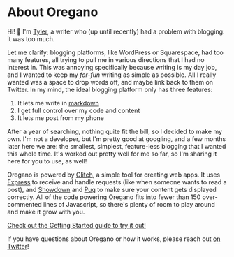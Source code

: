# About Oregano

Hi! 👋 I'm [Tyler](https://tyler.robertson.click), a writer who (up until recently) had a problem with blogging: it was too much. 

Let me clarify: blogging platforms, like WordPress or Squarespace, had too many features, all trying to pull me in various directions that I had no interest in. This was annoying specifically because writing is my day job, and I wanted to keep my _for-fun_ writing as simple as possible. All I really wanted was a space to drop words off, and maybe link back to them on Twitter. In my mind, the ideal blogging platform only has three features:

1. It lets me write in [markdown](https://en.wikipedia.org/wiki/Markdown)
2. I get full control over my code and content
3. It lets me post from my phone

After a year of searching, nothing quite fit the bill, so I decided to make my own. I'm not a developer, but I'm pretty good at googling, and a few months later here we are: the smallest, simplest, feature-less blogging that I wanted this whole time. It's worked out pretty well for me so far, so I'm sharing it here for you to use, as well! 

Oregano is powered by [Glitch](https://glitch.com), a simple tool for creating web apps. It uses [Express](https://expressjs.com) to receive and handle requests (like when someone wants to read a post), and [Showdown](https://showdownjs.com) and [Pug](https://pugjs.org) to make sure your content gets displayed correctly. All of the code powering Oregano fits into fewer than 150 over-commented lines of Javascript, so there's plenty of room to play around and make it grow with you.

[Check out the Getting Started guide to try it out!](/getting-started)

If you have questions about Oregano or how it works, please reach out [on Twitter](https://twitter.com/aTylerRobertson)!